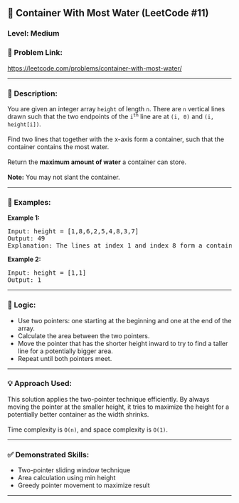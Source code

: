 <h2>🧩 Container With Most Water (LeetCode #11)</h2>

<h3>Level: Medium</h3>

<h3>🔗 Problem Link:</h3>
<p>
  <a href="https://leetcode.com/problems/container-with-most-water/" target="_blank">
    https://leetcode.com/problems/container-with-most-water/
  </a>
</p>

<hr>

<h3>📝 Description:</h3>
<p>
You are given an integer array <code>height</code> of length <code>n</code>. There are <code>n</code> vertical lines drawn such that the two endpoints of the <code>i<sup>th</sup></code> line are at <code>(i, 0)</code> and <code>(i, height[i])</code>.
<br><br>
Find two lines that together with the x-axis form a container, such that the container contains the most water.
<br><br>
Return the <b>maximum amount of water</b> a container can store.
<br><br>
<b>Note:</b> You may not slant the container.
</p>

<hr>

<h3>📌 Examples:</h3>

<b>Example 1:</b>
<pre>
Input: height = [1,8,6,2,5,4,8,3,7]
Output: 49
Explanation: The lines at index 1 and index 8 form a container with height 7 and width 7, so area = 7 * 7 = 49.
</pre>

<b>Example 2:</b>
<pre>
Input: height = [1,1]
Output: 1
</pre>


<hr>

<h3>🧠 Logic:</h3>
<ul>
  <li>Use two pointers: one starting at the beginning and one at the end of the array.</li>
  <li>Calculate the area between the two pointers.</li>
  <li>Move the pointer that has the shorter height inward to try to find a taller line for a potentially bigger area.</li>
  <li>Repeat until both pointers meet.</li>
</ul>

<hr>

<h3>💡 Approach Used:</h3>
<p>
This solution applies the two-pointer technique efficiently.
By always moving the pointer at the smaller height, it tries to maximize the height for a potentially better container as the width shrinks.
<br><br>
Time complexity is <code>O(n)</code>, and space complexity is <code>O(1)</code>.
</p>

<hr>

<h3>✅ Demonstrated Skills:</h3>
<ul>
  <li>Two-pointer sliding window technique</li>
  <li>Area calculation using min height</li>
  <li>Greedy pointer movement to maximize result</li>
</ul>

<hr>


